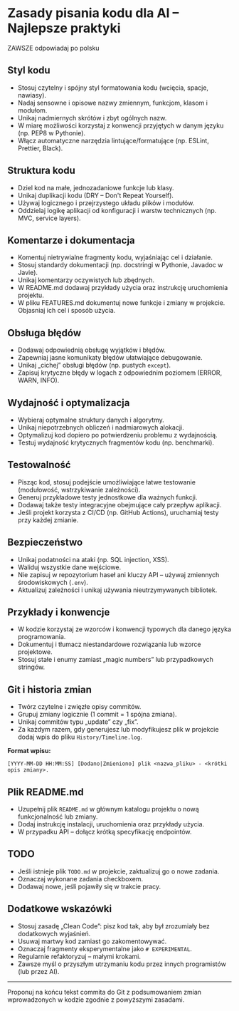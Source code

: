 # Zasady pisania kodu dla AI – Najlepsze praktyki

ZAWSZE odpowiadaj po polsku

## Styl kodu

* Stosuj czytelny i spójny styl formatowania kodu (wcięcia, spacje, nawiasy).
* Nadaj sensowne i opisowe nazwy zmiennym, funkcjom, klasom i modułom.
* Unikaj nadmiernych skrótów i zbyt ogólnych nazw.
* W miarę możliwości korzystaj z konwencji przyjętych w danym języku (np. PEP8 w Pythonie).
* Włącz automatyczne narzędzia lintujące/formatujące (np. ESLint, Prettier, Black).

## Struktura kodu

* Dziel kod na małe, jednozadaniowe funkcje lub klasy.
* Unikaj duplikacji kodu (DRY – Don't Repeat Yourself).
* Używaj logicznego i przejrzystego układu plików i modułów.
* Oddzielaj logikę aplikacji od konfiguracji i warstw technicznych (np. MVC, service layers).

## Komentarze i dokumentacja

* Komentuj nietrywialne fragmenty kodu, wyjaśniając cel i działanie.
* Stosuj standardy dokumentacji (np. docstringi w Pythonie, Javadoc w Javie).
* Unikaj komentarzy oczywistych lub zbędnych.
* W README.md dodawaj przykłady użycia oraz instrukcję uruchomienia projektu.
* W pliku FEATURES.md dokumentuj nowe funkcje i zmiany w projekcie. Objasniaj ich cel i sposób użycia.

## Obsługa błędów

* Dodawaj odpowiednią obsługę wyjątków i błędów.
* Zapewniaj jasne komunikaty błędów ułatwiające debugowanie.
* Unikaj „cichej” obsługi błędów (np. pustych `except`).
* Zapisuj krytyczne błędy w logach z odpowiednim poziomem (ERROR, WARN, INFO).

## Wydajność i optymalizacja

* Wybieraj optymalne struktury danych i algorytmy.
* Unikaj niepotrzebnych obliczeń i nadmiarowych alokacji.
* Optymalizuj kod dopiero po potwierdzeniu problemu z wydajnością.
* Testuj wydajność krytycznych fragmentów kodu (np. benchmarki).

## Testowalność

* Pisząc kod, stosuj podejście umożliwiające łatwe testowanie (modułowość, wstrzykiwanie zależności).
* Generuj przykładowe testy jednostkowe dla ważnych funkcji.
* Dodawaj także testy integracyjne obejmujące cały przepływ aplikacji.
* Jeśli projekt korzysta z CI/CD (np. GitHub Actions), uruchamiaj testy przy każdej zmianie.

## Bezpieczeństwo

* Unikaj podatności na ataki (np. SQL injection, XSS).
* Waliduj wszystkie dane wejściowe.
* Nie zapisuj w repozytorium haseł ani kluczy API – używaj zmiennych środowiskowych (`.env`).
* Aktualizuj zależności i unikaj używania nieutrzymywanych bibliotek.

## Przykłady i konwencje

* W kodzie korzystaj ze wzorców i konwencji typowych dla danego języka programowania.
* Dokumentuj i tłumacz niestandardowe rozwiązania lub wzorce projektowe.
* Stosuj stałe i enumy zamiast „magic numbers” lub przypadkowych stringów.

## Git i historia zmian

* Twórz czytelne i zwięzłe opisy commitów.
* Grupuj zmiany logicznie (1 commit = 1 spójna zmiana).
* Unikaj commitów typu „update” czy „fix”.
* Za każdym razem, gdy generujesz lub modyfikujesz plik w projekcie dodaj wpis do pliku `History/Timeline.log`.

**Format wpisu:**

```text
[YYYY-MM-DD HH:MM:SS] [Dodano|Zmieniono] plik <nazwa_pliku> - <krótki opis zmiany>.
```

## Plik README.md

* Uzupełnij plik `README.md` w głównym katalogu projektu o nową funkcjonalność lub zmiany.
* Dodaj instrukcję instalacji, uruchomienia oraz przykłady użycia.
* W przypadku API – dołącz krótką specyfikację endpointów.

## TODO

* Jeśli istnieje plik `TODO.md` w projekcie, zaktualizuj go o nowe zadania.
* Oznaczaj wykonane zadania checkboxem.
* Dodawaj nowe, jeśli pojawiły się w trakcie pracy.

## Dodatkowe wskazówki

* Stosuj zasadę „Clean Code”: pisz kod tak, aby był zrozumiały bez dodatkowych wyjaśnień.
* Usuwaj martwy kod zamiast go zakomentowywać.
* Oznaczaj fragmenty eksperymentalne jako `# EXPERIMENTAL`.
* Regularnie refaktoryzuj – małymi krokami.
* Zawsze myśl o przyszłym utrzymaniu kodu przez innych programistów (lub przez AI).

---

Proponuj na końcu tekst commita do Git z podsumowaniem zmian wprowadzonych w kodzie zgodnie z powyższymi zasadami.
